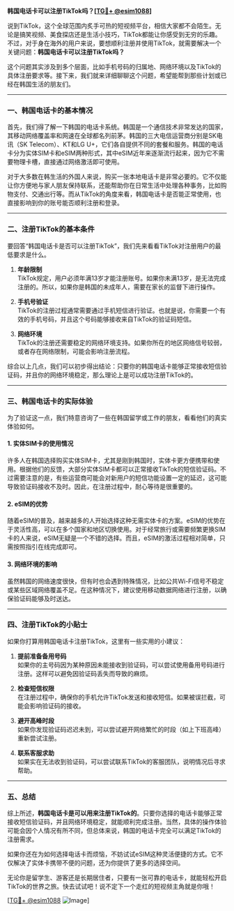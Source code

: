 **韩国电话卡可以注册TikTok吗？[[TG💪+ @esim1088](https://t.me/s/esim1088)]**

说到TikTok，这个全球范围内炙手可热的短视频平台，相信大家都不会陌生。无论是搞笑视频、美食探店还是生活小技巧，TikTok都能让你感受到无穷的乐趣。不过，对于身在海外的用户来说，要想顺利注册并使用TikTok，就需要解决一个关键问题：**韩国电话卡可以注册TikTok吗？**

这个问题其实涉及到多个层面，比如手机号码的归属地、网络环境以及TikTok的具体注册要求等。接下来，我们就来详细聊聊这个问题，希望能帮到那些计划或已经在韩国生活的朋友们。

---

### 一、韩国电话卡的基本情况

首先，我们得了解一下韩国的电话卡系统。韩国是一个通信技术非常发达的国家，其移动网络覆盖率和网速在全球都名列前茅。韩国的三大电信运营商分别是SK电讯（SK Telecom）、KT和LG U+，它们各自提供不同的套餐和服务。韩国的电话卡分为实体SIM卡和eSIM两种形式，其中eSIM近年来逐渐流行起来，因为它不需要物理卡槽，直接通过网络激活即可使用。

对于大多数在韩生活的外国人来说，购买一张本地电话卡是非常必要的。它不仅能让你方便地与家人朋友保持联系，还能帮助你在日常生活中处理各种事务，比如购物支付、交通出行等。而从TikTok的角度来看，韩国电话卡是否能正常使用，也直接影响到你的账号能否顺利注册和登录。

---

### 二、注册TikTok的基本条件

要回答“韩国电话卡是否可以注册TikTok”，我们先来看看TikTok对注册用户的最低要求是什么。

1. **年龄限制**  
   TikTok规定，用户必须年满13岁才能注册账号。如果你未满13岁，是无法完成注册的。所以，如果你是韩国的未成年人，需要在家长的监督下进行操作。

2. **手机号验证**  
   TikTok的注册过程通常需要通过手机短信进行验证。也就是说，你需要一个有效的手机号码，并且这个号码能够接收来自TikTok的验证码短信。

3. **网络环境**  
   TikTok的注册还需要稳定的网络环境支持。如果你所在的地区网络信号较弱，或者存在网络限制，可能会影响注册流程。

综合以上几点，我们可以初步得出结论：只要你的韩国电话卡能够正常接收短信验证码，并且你的网络环境稳定，那么理论上是可以成功注册TikTok的。

---

### 三、韩国电话卡的实际体验

为了验证这一点，我们特意咨询了一些在韩国留学或工作的朋友，看看他们的真实体验如何。

#### 1. 实体SIM卡的使用情况  
许多人在韩国选择购买实体SIM卡，尤其是刚到韩国时，实体卡更方便携带和使用。根据他们的反馈，大部分实体SIM卡都可以正常接收TikTok的短信验证码。不过需要注意的是，有些运营商可能会对新用户的短信功能设置一定的延迟，这可能导致验证码接收不及时。因此，在注册过程中，耐心等待是很重要的。

#### 2. eSIM的优势  
随着eSIM的普及，越来越多的人开始选择这种无需实体卡的方案。eSIM的优势在于灵活性高，可以在多个国家和地区切换使用。对于经常旅行或需要频繁更换SIM卡的人来说，eSIM无疑是一个不错的选择。而且，eSIM的激活过程相对简单，只需按照指引在线完成即可。

#### 3. 网络环境的影响  
虽然韩国的网络速度很快，但有时也会遇到特殊情况，比如公共Wi-Fi信号不稳定或某些区域网络覆盖不足。在这种情况下，建议使用移动数据网络进行注册，以确保验证码能够及时送达。

---

### 四、注册TikTok的小贴士

如果你打算用韩国电话卡注册TikTok，这里有一些实用的小建议：

1. **提前准备备用号码**  
   如果你的主号码因为某种原因未能接收到验证码，可以尝试使用备用号码进行注册。这样可以避免因验证码丢失而导致的麻烦。

2. **检查短信权限**  
   在注册过程中，确保你的手机允许TikTok发送和接收短信。如果被误拦截，可能会影响验证码的接收。

3. **避开高峰时段**  
   如果你发现验证码迟迟未到，可以尝试避开网络繁忙的时段（如上下班高峰）重新尝试注册。

4. **联系客服求助**  
   如果实在无法收到验证码，可以尝试联系TikTok的客服团队，说明情况后寻求帮助。

---

### 五、总结

综上所述，**韩国电话卡是可以用来注册TikTok的**。只要你选择的电话卡能够正常接收短信验证码，并且网络环境稳定，就能顺利完成注册。当然，具体的操作体验可能会因个人情况有所不同，但总体来说，韩国的电话卡完全可以满足TikTok的注册需求。

如果你还在为如何选择电话卡而烦恼，不妨试试eSIM这种灵活便捷的方式。它不仅解决了实体卡携带不便的问题，还为你提供了更多的选择空间。

无论你是留学生、游客还是长期居住者，只要有一张可靠的电话卡，就能轻松开启TikTok的世界之旅。快去试试吧！说不定下一个走红的短视频主角就是你哦！

[[TG💪+ @esim1088](https://t.me/s/esim1088) ![Image](https://i.postimg.cc/4NQfJmqS/Snipaste-2025-05-13-00-14-12.png)]